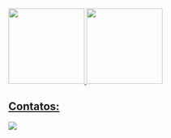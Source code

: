 <div>
<a href="https://github.com/anaalicefortuna">
<img height="150em" src="https://github-readme-stats.vercel.app/api/top-langs/?username=anaalicefortuna&layout=compact&langs_count=7&theme=dracula"/>
<img height="150em" src="https://github-readme-stats.vercel.app/api?username=anaalicefortuna&show_icons=true&theme=dracula&include_all_commits=true&count_private=true"/>
</div>

## Contatos:


<a href="https://www.linkedin.com/in/anaalicefortuna" target="_blank"><img src="https://img.shields.io/badge/-LinkedIn-%230077B5?style=for-the-badge&logo=linkedin&logoColor=white" target="_blank"></a>   
</div>
